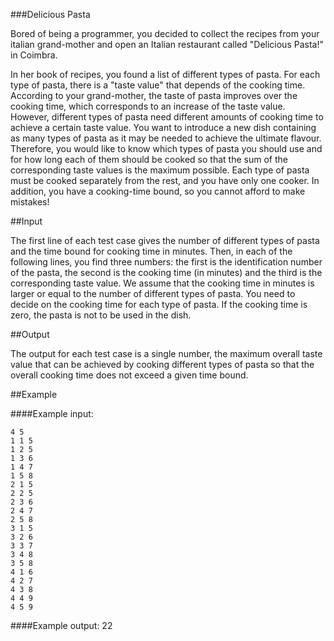 ###Delicious Pasta

Bored of being a programmer, you decided to collect the recipes from your italian grand-mother and open an Italian restaurant called "Delicious Pasta!" in Coimbra.

In her book of recipes, you found a list of different types of pasta. For each type of pasta, there is a "taste value" that depends of the cooking time. According to your grand-mother, the taste of pasta improves over the cooking time, which corresponds to an increase of the taste value. However, different types of pasta need different amounts of cooking time to achieve a certain taste value. You want to introduce a new dish containing as many types of pasta as it may be needed to achieve the ultimate flavour. Therefore, you would like to know which types of pasta you should use and for how long each of them should be cooked so that the sum of the corresponding taste values is the maximum possible. Each type of pasta must be cooked separately from the rest, and you have only one cooker. In addition, you have a cooking-time bound, so you cannot afford to make mistakes! 

##Input

The first line of each test case gives the number of different types of pasta and the time bound for cooking time in minutes. Then, in each of the following lines, you find three numbers: the first is the identification number of the pasta, the second is the cooking time (in minutes) and the third is the corresponding taste value. We assume that the cooking time in minutes is larger or equal to the number of different types of pasta. You need to decide on the cooking time for each type of pasta. If the cooking time is zero, the pasta is not to be used in the dish. 

##Output

The output for each test case is a single number, the maximum overall taste value that can be achieved by cooking different types of pasta so that the overall cooking time does not exceed a given time bound. 

##Example

####Example input:

    4 5
    1 1 5
    1 2 5
    1 3 6
    1 4 7
    1 5 8
    2 1 5
    2 2 5
    2 3 6
    2 4 7
    2 5 8
    3 1 5
    3 2 6
    3 3 7
    3 4 8 
    3 5 8 
    4 1 6 
    4 2 7
    4 3 8
    4 4 9
    4 5 9

####Example output:
    22
